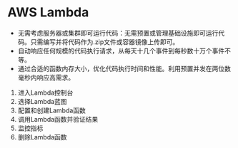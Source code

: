 # AWS Lambda
- 无需考虑服务器或集群即可运行代码：无需预置或管理基础设施即可运行代码。只需编写并将代码作为.zip文件或容器镜像上传即可。
- 自动响应任何规模的代码执行请求，从每天十几个事件到每秒数十万个事件不等。
- 通过合适的函数内存大小，优化代码执行时间和性能。利用预置并发在两位数毫秒内响应高需求。

1. 进入Lambda控制台
2. 选择Lambda蓝图
3. 配置和创建Lambda函数
4. 调用Lambda函数并验证结果
5. 监控指标
6. 删除Lambda函数